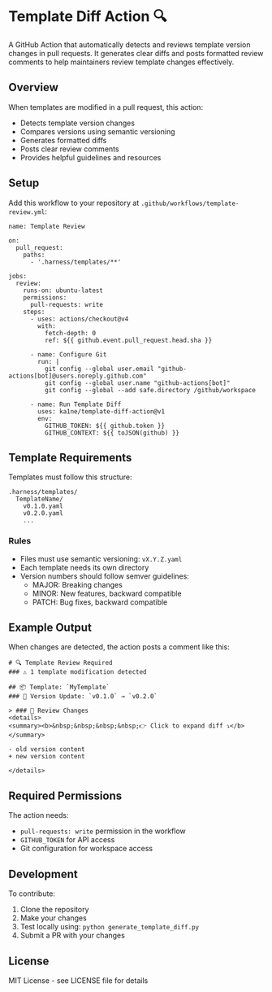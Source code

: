 # Template Diff Action 🔍

A GitHub Action that automatically detects and reviews template version changes in pull requests. It generates clear diffs and posts formatted review comments to help maintainers review template changes effectively.

## Overview

When templates are modified in a pull request, this action:
- Detects template version changes
- Compares versions using semantic versioning
- Generates formatted diffs
- Posts clear review comments
- Provides helpful guidelines and resources

## Setup

Add this workflow to your repository at `.github/workflows/template-review.yml`:

    name: Template Review
    
    on:
      pull_request:
        paths:
          - '.harness/templates/**'
    
    jobs:
      review:
        runs-on: ubuntu-latest
        permissions:
          pull-requests: write
        steps:
          - uses: actions/checkout@v4
            with:
              fetch-depth: 0
              ref: ${{ github.event.pull_request.head.sha }}
              
          - name: Configure Git
            run: |
              git config --global user.email "github-actions[bot]@users.noreply.github.com"
              git config --global user.name "github-actions[bot]"
              git config --global --add safe.directory /github/workspace
    
          - name: Run Template Diff
            uses: ka1ne/template-diff-action@v1
            env:
              GITHUB_TOKEN: ${{ github.token }}
              GITHUB_CONTEXT: ${{ toJSON(github) }}

## Template Requirements

Templates must follow this structure:

    .harness/templates/
      TemplateName/
        v0.1.0.yaml
        v0.2.0.yaml
        ...

### Rules
- Files must use semantic versioning: `vX.Y.Z.yaml`
- Each template needs its own directory
- Version numbers should follow semver guidelines:
  - MAJOR: Breaking changes
  - MINOR: New features, backward compatible
  - PATCH: Bug fixes, backward compatible

## Example Output

When changes are detected, the action posts a comment like this:

    # 🔍 Template Review Required
    ### ⚠️ 1 template modification detected
    
    ## 📦 Template: `MyTemplate`
    ### 🔄 Version Update: `v0.1.0` → `v0.2.0`
    
    > ### 📝 Review Changes
    <details>
    <summary><b>&nbsp;&nbsp;&nbsp;&nbsp;👉 Click to expand diff ⤵️</b></summary>
    
    - old version content
    + new version content
    
    </details>

## Required Permissions

The action needs:
- `pull-requests: write` permission in the workflow
- `GITHUB_TOKEN` for API access
- Git configuration for workspace access

## Development

To contribute:
1. Clone the repository
2. Make your changes
3. Test locally using: `python generate_template_diff.py`
4. Submit a PR with your changes

## License

MIT License - see LICENSE file for details
